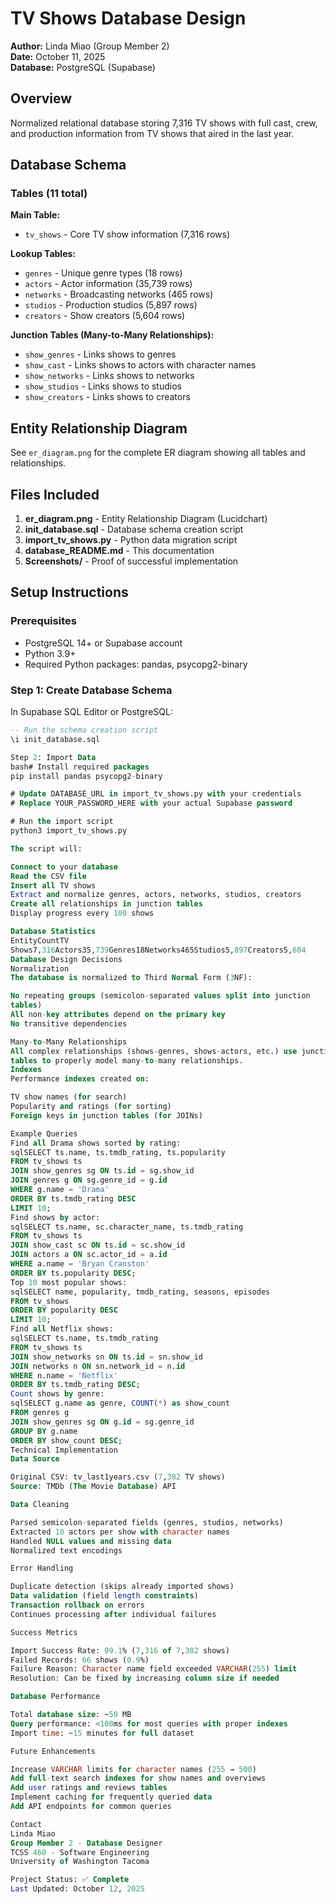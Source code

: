 # TV Shows Database Design

**Author:** Linda Miao (Group Member 2)  
**Date:** October 11, 2025  
**Database:** PostgreSQL (Supabase)

## Overview
Normalized relational database storing 7,316 TV shows with full cast, 
crew, and production information from TV shows that aired in the last 
year.

## Database Schema

### Tables (11 total)

**Main Table:**
- `tv_shows` - Core TV show information (7,316 rows)

**Lookup Tables:**
- `genres` - Unique genre types (18 rows)
- `actors` - Actor information (35,739 rows)
- `networks` - Broadcasting networks (465 rows)
- `studios` - Production studios (5,897 rows)
- `creators` - Show creators (5,604 rows)

**Junction Tables (Many-to-Many Relationships):**
- `show_genres` - Links shows to genres
- `show_cast` - Links shows to actors with character names
- `show_networks` - Links shows to networks
- `show_studios` - Links shows to studios
- `show_creators` - Links shows to creators

## Entity Relationship Diagram

See `er_diagram.png` for the complete ER diagram showing all tables and 
relationships.

## Files Included

1. **er_diagram.png** - Entity Relationship Diagram (Lucidchart)
2. **init_database.sql** - Database schema creation script
3. **import_tv_shows.py** - Python data migration script
4. **database_README.md** - This documentation
5. **Screenshots/** - Proof of successful implementation

## Setup Instructions

### Prerequisites
- PostgreSQL 14+ or Supabase account
- Python 3.9+
- Required Python packages: pandas, psycopg2-binary

### Step 1: Create Database Schema

In Supabase SQL Editor or PostgreSQL:
```sql
-- Run the schema creation script
\i init_database.sql

Step 2: Import Data
bash# Install required packages
pip install pandas psycopg2-binary

# Update DATABASE_URL in import_tv_shows.py with your credentials
# Replace YOUR_PASSWORD_HERE with your actual Supabase password

# Run the import script
python3 import_tv_shows.py

The script will:

Connect to your database
Read the CSV file
Insert all TV shows
Extract and normalize genres, actors, networks, studios, creators
Create all relationships in junction tables
Display progress every 100 shows

Database Statistics
EntityCountTV 
Shows7,316Actors35,739Genres18Networks465Studios5,897Creators5,604
Database Design Decisions
Normalization
The database is normalized to Third Normal Form (3NF):

No repeating groups (semicolon-separated values split into junction 
tables)
All non-key attributes depend on the primary key
No transitive dependencies

Many-to-Many Relationships
All complex relationships (shows-genres, shows-actors, etc.) use junction 
tables to properly model many-to-many relationships.
Indexes
Performance indexes created on:

TV show names (for search)
Popularity and ratings (for sorting)
Foreign keys in junction tables (for JOINs)

Example Queries
Find all Drama shows sorted by rating:
sqlSELECT ts.name, ts.tmdb_rating, ts.popularity
FROM tv_shows ts
JOIN show_genres sg ON ts.id = sg.show_id
JOIN genres g ON sg.genre_id = g.id
WHERE g.name = 'Drama'
ORDER BY ts.tmdb_rating DESC
LIMIT 10;
Find shows by actor:
sqlSELECT ts.name, sc.character_name, ts.tmdb_rating
FROM tv_shows ts
JOIN show_cast sc ON ts.id = sc.show_id
JOIN actors a ON sc.actor_id = a.id
WHERE a.name = 'Bryan Cranston'
ORDER BY ts.popularity DESC;
Top 10 most popular shows:
sqlSELECT name, popularity, tmdb_rating, seasons, episodes
FROM tv_shows
ORDER BY popularity DESC
LIMIT 10;
Find all Netflix shows:
sqlSELECT ts.name, ts.tmdb_rating
FROM tv_shows ts
JOIN show_networks sn ON ts.id = sn.show_id
JOIN networks n ON sn.network_id = n.id
WHERE n.name = 'Netflix'
ORDER BY ts.tmdb_rating DESC;
Count shows by genre:
sqlSELECT g.name as genre, COUNT(*) as show_count
FROM genres g
JOIN show_genres sg ON g.id = sg.genre_id
GROUP BY g.name
ORDER BY show_count DESC;
Technical Implementation
Data Source

Original CSV: tv_last1years.csv (7,382 TV shows)
Source: TMDb (The Movie Database) API

Data Cleaning

Parsed semicolon-separated fields (genres, studios, networks)
Extracted 10 actors per show with character names
Handled NULL values and missing data
Normalized text encodings

Error Handling

Duplicate detection (skips already imported shows)
Data validation (field length constraints)
Transaction rollback on errors
Continues processing after individual failures

Success Metrics

Import Success Rate: 99.1% (7,316 of 7,382 shows)
Failed Records: 66 shows (0.9%)
Failure Reason: Character name field exceeded VARCHAR(255) limit
Resolution: Can be fixed by increasing column size if needed

Database Performance

Total database size: ~50 MB
Query performance: <100ms for most queries with proper indexes
Import time: ~15 minutes for full dataset

Future Enhancements

Increase VARCHAR limits for character names (255 → 500)
Add full-text search indexes for show names and overviews
Add user ratings and reviews tables
Implement caching for frequently queried data
Add API endpoints for common queries

Contact
Linda Miao
Group Member 2 - Database Designer
TCSS 460 - Software Engineering
University of Washington Tacoma

Project Status: ✅ Complete
Last Updated: October 12, 2025

